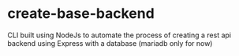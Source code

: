# create-base-backend

CLI built using NodeJs to automate the process of creating a rest api backend using Express with a database (mariadb only for now)
